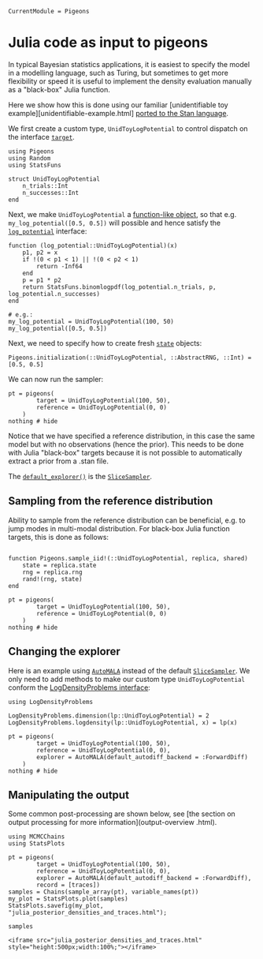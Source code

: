 ```@meta
CurrentModule = Pigeons
```

# Julia code as input to pigeons

In typical Bayesian statistics applications, it is 
easiest to specify the model in a modelling language, 
such as Turing, but sometimes to get more flexibility or 
speed it is useful to implement the density evaluation 
manually as a "black-box" Julia function. 

Here we show how this is done using our familiar [unidentifiable toy example][unidentifiable-example.html]
[ported to the Stan language](https://github.com/Julia-Tempering/Pigeons.jl/blob/main/examples/stan/unid.stan).

We first create a custom type, `UnidToyLogPotential` to control dispatch on the interface [`target`](@ref).


```@example julia
using Pigeons 
using Random
using StatsFuns

struct UnidToyLogPotential 
    n_trials::Int
    n_successes::Int
end
```

Next, we make `UnidToyLogPotential` a 
[function-like object](https://docs.julialang.org/en/v1/manual/methods/#Function-like-objects), so that e.g.
`my_log_potential([0.5, 0.5])` will possible and 
hence satisfy the [`log_potential`](@ref) interface:

```@example julia
function (log_potential::UnidToyLogPotential)(x) 
    p1, p2 = x
    if !(0 < p1 < 1) || !(0 < p2 < 1)
        return -Inf64 
    end
    p = p1 * p2
    return StatsFuns.binomlogpdf(log_potential.n_trials, p, log_potential.n_successes)
end

# e.g.:
my_log_potential = UnidToyLogPotential(100, 50)
my_log_potential([0.5, 0.5])
```

Next, we need to specify how to create fresh [`state`](@ref) objects: 

```@example julia
Pigeons.initialization(::UnidToyLogPotential, ::AbstractRNG, ::Int) = [0.5, 0.5]
```

We can now run the sampler:

```@example julia
pt = pigeons(
        target = UnidToyLogPotential(100, 50), 
        reference = UnidToyLogPotential(0, 0)
    )
nothing # hide
```

Notice that we have specified a reference distribution, in this case the same model but with 
no observations (hence the prior).
This needs to be done with Julia "black-box" targets because it is 
not possible to automatically extract a prior from a .stan file. 

The [`default_explorer()`](@ref) is the [`SliceSampler`](@ref). 


## Sampling from the reference distribution

Ability to sample from the reference distribution can be beneficial, e.g. to jump modes 
in multi-modal distribution. 
For black-box Julia function targets, this is done as follows:

```@example julia

function Pigeons.sample_iid!(::UnidToyLogPotential, replica, shared)
    state = replica.state 
    rng = replica.rng 
    rand!(rng, state)
end

pt = pigeons(
        target = UnidToyLogPotential(100, 50), 
        reference = UnidToyLogPotential(0, 0)
    )
nothing # hide
```


## Changing the explorer 

Here is an example using [`AutoMALA`](@ref) instead of the default 
[`SliceSampler`](@ref). We only need to add methods to make 
our custom type `UnidToyLogPotential` conform the 
[LogDensityProblems interface](https://github.com/tpapp/LogDensityProblems.jl):

```@example julia
using LogDensityProblems

LogDensityProblems.dimension(lp::UnidToyLogPotential) = 2
LogDensityProblems.logdensity(lp::UnidToyLogPotential, x) = lp(x)

pt = pigeons(
        target = UnidToyLogPotential(100, 50), 
        reference = UnidToyLogPotential(0, 0), 
        explorer = AutoMALA(default_autodiff_backend = :ForwardDiff) 
    )
nothing # hide
```


## Manipulating the output

Some 
common post-processing are shown below, see [the section on output processing for more information](output-overview
.html). 

```@example julia
using MCMCChains
using StatsPlots

pt = pigeons(
        target = UnidToyLogPotential(100, 50), 
        reference = UnidToyLogPotential(0, 0), 
        explorer = AutoMALA(default_autodiff_backend = :ForwardDiff),
        record = [traces])
samples = Chains(sample_array(pt), variable_names(pt))
my_plot = StatsPlots.plot(samples)
StatsPlots.savefig(my_plot, "julia_posterior_densities_and_traces.html"); 

samples
```

```@raw html
<iframe src="julia_posterior_densities_and_traces.html" style="height:500px;width:100%;"></iframe>
```


